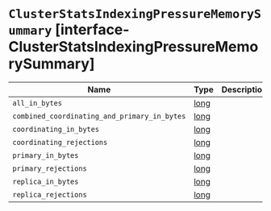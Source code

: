 # `ClusterStatsIndexingPressureMemorySummary` [interface-ClusterStatsIndexingPressureMemorySummary]

| Name | Type | Description |
| - | - | - |
| `all_in_bytes` | [long](./long.md) | &nbsp; |
| `combined_coordinating_and_primary_in_bytes` | [long](./long.md) | &nbsp; |
| `coordinating_in_bytes` | [long](./long.md) | &nbsp; |
| `coordinating_rejections` | [long](./long.md) | &nbsp; |
| `primary_in_bytes` | [long](./long.md) | &nbsp; |
| `primary_rejections` | [long](./long.md) | &nbsp; |
| `replica_in_bytes` | [long](./long.md) | &nbsp; |
| `replica_rejections` | [long](./long.md) | &nbsp; |
